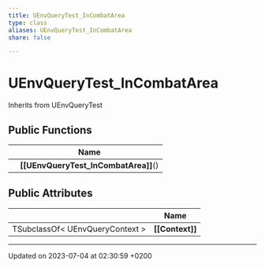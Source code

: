 ```yaml
---
title: UEnvQueryTest_InCombatArea
type: class
aliases: UEnvQueryTest_InCombatArea
share: false

---
```


# UEnvQueryTest_InCombatArea





Inherits from UEnvQueryTest

## Public Functions

|                | Name           |
| -------------- | -------------- |
| | **[[UEnvQueryTest_InCombatArea]]**() |

## Public Attributes

|                | Name           |
| -------------- | -------------- |
| TSubclassOf< UEnvQueryContext > | **[[Context]]**  |

-------------------------------

Updated on 2023-07-04 at 02:30:59 +0200